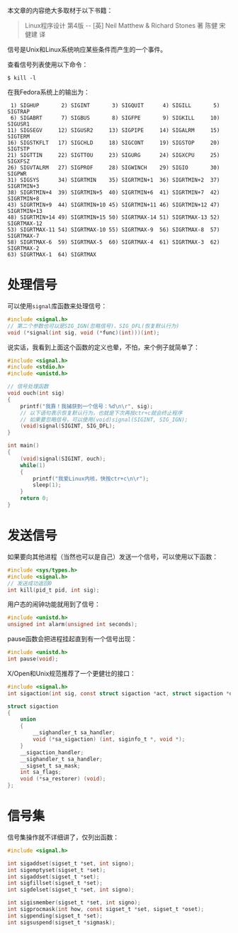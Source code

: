 本文章的内容绝大多取材于以下书籍：

>Linux程序设计 第4版 -- [英] Neil Matthew & Richard Stones 著   陈健  宋健建 译

信号是Unix和Linux系统响应某些条件而产生的一个事件。

查看信号列表使用以下命令：

```shell
$ kill -l
```

在我Fedora系统上的输出为：

```shell
 1) SIGHUP       2) SIGINT       3) SIGQUIT      4) SIGILL       5) SIGTRAP
 6) SIGABRT      7) SIGBUS       8) SIGFPE       9) SIGKILL     10) SIGUSR1
11) SIGSEGV     12) SIGUSR2     13) SIGPIPE     14) SIGALRM     15) SIGTERM
16) SIGSTKFLT   17) SIGCHLD     18) SIGCONT     19) SIGSTOP     20) SIGTSTP
21) SIGTTIN     22) SIGTTOU     23) SIGURG      24) SIGXCPU     25) SIGXFSZ
26) SIGVTALRM   27) SIGPROF     28) SIGWINCH    29) SIGIO       30) SIGPWR
31) SIGSYS      34) SIGRTMIN    35) SIGRTMIN+1  36) SIGRTMIN+2  37) SIGRTMIN+3
38) SIGRTMIN+4  39) SIGRTMIN+5  40) SIGRTMIN+6  41) SIGRTMIN+7  42) SIGRTMIN+8
43) SIGRTMIN+9  44) SIGRTMIN+10 45) SIGRTMIN+11 46) SIGRTMIN+12 47) SIGRTMIN+13
48) SIGRTMIN+14 49) SIGRTMIN+15 50) SIGRTMAX-14 51) SIGRTMAX-13 52) SIGRTMAX-12
53) SIGRTMAX-11 54) SIGRTMAX-10 55) SIGRTMAX-9  56) SIGRTMAX-8  57) SIGRTMAX-7
58) SIGRTMAX-6  59) SIGRTMAX-5  60) SIGRTMAX-4  61) SIGRTMAX-3  62) SIGRTMAX-2
63) SIGRTMAX-1  64) SIGRTMAX
```

# 处理信号

可以使用`signal`库函数来处理信号：

```c
#include <signal.h>
// 第二个参数也可以是SIG_IGN(忽略信号)、SIG_DFL(恢复默认行为)
void (*signal(int sig, void (*func)(int)))(int);
```

说实话，我看到上面这个函数的定义也晕，不怕，来个例子就简单了：

```c
#include <signal.h>
#include <stdio.h>
#include <unistd.h>

// 信号处理函数
void ouch(int sig)
{
    printf("我靠！我捕获到一个信号：%d\n\r", sig);
    // 以下语句表示恢复默认行为，也就是下次再按ctr+c就会终止程序
    // 如果要忽略信号，可以使用(void)signal(SIGINT, SIG_IGN);
    (void)signal(SIGINT, SIG_DFL);
}

int main()
{
   	(void)signal(SIGINT, ouch);
    while(1)
    {
        printf("我爱Linux内核，快按ctr+c\n\r");
        sleep(1);
    }
    return 0;
}
```

# 发送信号

如果要向其他进程（当然也可以是自己）发送一个信号，可以使用以下函数：

```c
#include <sys/types.h>
#include <signal.h>
// 发送成功返回0
int kill(pid_t pid, int sig);
```

用户态的闹钟功能就用到了信号：

```c
#include <unistd.h>
unsigned int alarm(unsigned int seconds);
```

pause函数会把进程挂起直到有一个信号出现：

```c
#include <unistd.h>
int pause(void);
```

X/Open和Unix规范推荐了一个更健壮的接口：

```c
#include <signal.h>
int sigaction(int sig, const struct sigaction *act, struct sigaction *oact);

struct sigaction
{
    union
    {   
    	__sighandler_t sa_handler;
    	void (*sa_sigaction) (int, siginfo_t *, void *); 
    }   
    __sigaction_handler;
    __sighandler_t sa_handler;
    __sigset_t sa_mask;
    int sa_flags;
    void (*sa_restorer) (void);
};  

```

# 信号集

信号集操作就不详细讲了，仅列出函数：

```c
#include <signal.h>

int sigaddset(sigset_t *set, int signo);
int sigemptyset(sigset_t *set);
int sigaddset(sigset_t *set);
int sigfillset(sigset_t *set);
int sigdelset(sigset_t *set, int signo);

int sigismember(sigset_t *set, int signo);
int sigprocmask(int how, const sigset_t *set, sigset_t *oset);
int sigpending(sigset_t *set);
int sigsuspend(sigset_t *sigmask);
```

